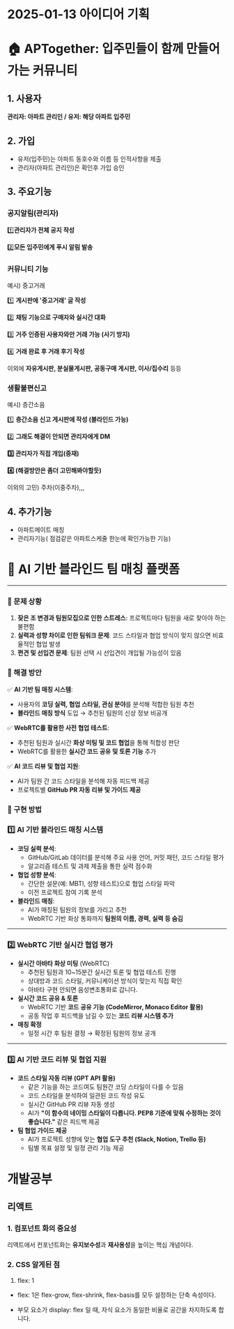 

# 2025-01-13 아이디어 기획

# **🏠 APTogether: 입주민들이 함께 만들어가는 커뮤니티**



## 1. 사용자

**관리자: 아파트 관리인 / 유저: 해당 아파트 입주민**

## 2. 가입

- 유저(입주민)는 아파트 동호수와 이름 등 인적사항을 제출
- 관리자(아파트 관리인)은 확인후 가입 승인

## 3. 주요기능

### 공지알림(관리자)


1️⃣**관리자가 전체 공지 작성**

2️⃣**모든 입주민에게 푸시 알림 발송**

### 커뮤니티 기능

예시) 중고거래

1️⃣ **게시판에 '중고거래' 글 작성** 

2️⃣ **채팅 기능으로 구매자와 실시간 대화** 

3️⃣ **거주 인증된 사용자와만 거래 가능 (사기 방지)**

4️⃣ **거래 완료 후 거래 후기 작성**

이외에 **자유게시판, 분실물게시판, 공동구매 게시판, 이사/집수리** 등등

### 생활불편신고

예시) 층간소음

1️⃣ **층간소음 신고 게시판에 작성 (블라인드 가능)**

2️⃣ **그래도 해결이 안되면 관리자에게 DM**

**3️⃣ 관리자가 직접 개입(중재)**

**4️⃣ (해결방안은 좀더 고민해봐야할듯)**

이외의 고민) 주차(이중주차),,,

## 4. 추가기능

- 아파트메이트 매칭
- 관리자기능( 점검같은 아파트스케줄 한눈에 확인가능한 기능)



# **🚀 AI 기반 블라인드 팀 매칭 플랫폼**

---

### **🔹 문제 상황**

1. **잦은 조 변경과 팀원모집으로 인한 스트레스**: 프로젝트마다 팀원을 새로 찾아야 하는 불편함
2. **실력과 성향 차이로 인한 팀워크 문제**: 코드 스타일과 협업 방식이 맞지 않으면 비효율적인 협업 발생
3. **편견 및 선입견 문제**: 팀원 선택 시 선입견이 개입될 가능성이 있음

### **🔹 해결 방안**

✅ **AI 기반 팀 매칭 시스템**:

- 사용자의 **코딩 실력, 협업 스타일, 관심 분야**를 분석해 적합한 팀원 추천
- **블라인드 매칭 방식** 도입 → 추천된 팀원의 신상 정보 비공개

✅ **WebRTC를 활용한 사전 협업 테스트**:

- 추천된 팀원과 실시간 **화상 미팅 및 코드 협업**을 통해 적합성 판단
- WebRTC를 활용한 **실시간 코드 공유 및 토론 기능** 추가

✅ **AI 코드 리뷰 및 협업 지원**:

- AI가 팀원 간 코드 스타일을 분석해 자동 피드백 제공
- 프로젝트별 **GitHub PR 자동 리뷰 및 가이드 제공**

### **🔹 구현 방법**

### **1️⃣ AI 기반 블라인드 매칭 시스템**

- **코딩 실력 분석**:
    - GitHub/GitLab 데이터를 분석해 주요 사용 언어, 커밋 패턴, 코드 스타일 평가
    - 알고리즘 테스트 및 과제 제출을 통한 실력 점수화
- **협업 성향 분석**:
    - 간단한 설문(예: MBTI, 성향 테스트)으로 협업 스타일 파악
    - 이전 프로젝트 참여 기록 분석
- **블라인드 매칭**:
    - AI가 매칭된 팀원의 정보를 가리고 추천
    - WebRTC 기반 화상 통화까지 **팀원의 이름, 경력, 실력 등 숨김**

---

### **2️⃣ WebRTC 기반 실시간 협업 평가**

- **실시간 아바타 화상 미팅** (WebRTC)
    - 추천된 팀원과 10~15분간 실시간 토론 및 협업 테스트 진행
    - 상대방과 코드 스타일, 커뮤니케이션 방식이 맞는지 직접 확인
    - 아바타 구현 안되면 음성변조통화로 갑니다.
- **실시간 코드 공유 & 토론**
    - WebRTC 기반 **코드 공유 기능 (CodeMirror, Monaco Editor 활용)**
    - 공동 작업 후 피드백을 남길 수 있는 **코드 리뷰 시스템 추가**
- **매칭 확정**
    - 일정 시간 후 팀원 결정 → 확정된 팀원의 정보 공개

---

### **3️⃣ AI 기반 코드 리뷰 및 협업 지원**

- **코드 스타일 자동 리뷰 (GPT API 활용)**
    - 같은 기능을 하는 코드여도 팀원간 코딩 스타일이 다를 수 있음
    - 코드 스타일을 분석하여 일관된 코드 작성 유도
    - 실시간 GitHub PR 리뷰 자동 생성
    - AI가 **"이 함수의 네이밍 스타일이 다릅니다. PEP8 기준에 맞춰 수정하는 것이 좋습니다."** 같은 피드백 제공
- **팀 협업 가이드 제공**
    - AI가 프로젝트 성향에 맞는 **협업 도구 추천 (Slack, Notion, Trello 등)**
    - 팀별 목표 설정 및 일정 관리 기능 제공


# 개발공부

## 리액트

### 1. 컴포넌트 화의 중요성
리액트에서 컨포넌트화는 **유지보수성**과 **재사용성**을 높이는 핵심 개념이다.

### 2. CSS 알게된 점
1.  flex: 1

- flex: 1은 flex-grow, flex-shrink, flex-basis를 모두 설정하는 단축 속성이다.

- 부모 요소가 display: flex 일 때, 자식 요소가 동일한 비율로 공간을 차지하도록 합니다.
